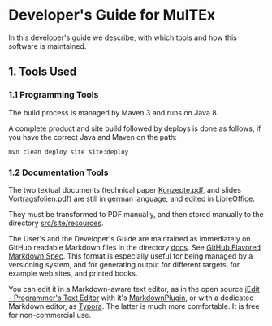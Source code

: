 # Developer's Guide for MulTEx

In this developer's guide we describe,
with which tools and how this software is maintained.

## 1. Tools Used

### 1.1 Programming Tools

The build process is managed by Maven 3 and runs on Java 8.

A complete product and site build followed by deploys is done as follows,
if you have the correct Java and Maven on the path:

```Shell
mvn clean deploy site site:deploy
```

### 1.2 Documentation Tools

The two textual documents
(technical paper [Konzepte.pdf](../src/site/resources/Konzepte.pdf), and slides [Vortragsfolien.pdf](../src/site/resources/Vortragsfolien.pdf))
are still in german language, and edited in [LibreOffice](https://www.libreoffice.org/).

They must be transformed to PDF manually,
and then stored manually to the directory [src/site/resources](../src/site/resources).

The User's and the Developer's Guide
are maintained as immediately on GitHub readable Markdown files in the directory [docs](.).
See [GitHub Flavored Markdown Spec](https://github.github.com/gfm/).
This format is especially useful for being managed by a versioning system,
and for generating output for different targets,
for example web sites, and printed books.

You can edit it in a Markdown-aware text editor,
as in the open source [jEdit - Programmer's Text Editor](http://www.jedit.org/)
with it's [MarkdownPlugin](http://plugins.jedit.org/plugins/?MarkdownPlugin),
or with a dedicated Markdown editor, as [Typora](https://typora.io/).
The latter is much more comfortable.
It is free for non-commercial use.